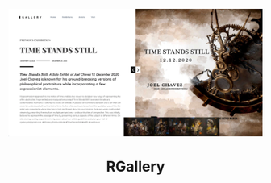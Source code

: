 <p align="center">
  <a href="https://rgallery.ph">
    <img alt="Gatsby" src="./home.png" />
  </a>
</p>

<h1 align="center">
  RGallery
</h1>
